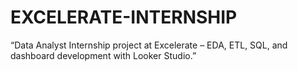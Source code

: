 # EXCELERATE-INTERNSHIP
“Data Analyst Internship project at Excelerate – EDA, ETL, SQL, and dashboard development with Looker Studio.”
